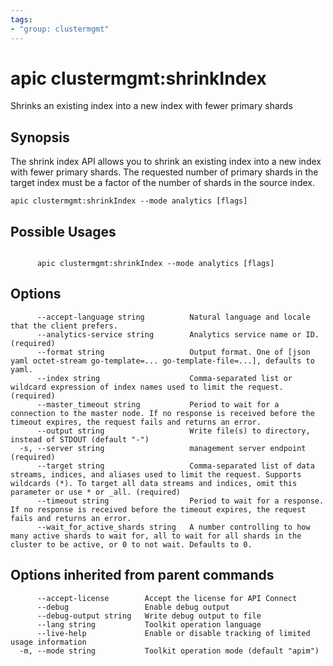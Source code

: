 ```yaml
---
tags:
- "group: clustermgmt"
---
```

# apic clustermgmt:shrinkIndex

Shrinks an existing index into a new index with fewer primary shards

## Synopsis

The shrink index API allows you to shrink an existing index into a new index with fewer primary shards. The requested number of primary shards in the target index must be a factor of the number of shards in the source index.

```
apic clustermgmt:shrinkIndex --mode analytics [flags]
```

## Possible Usages

```

      apic clustermgmt:shrinkIndex --mode analytics [flags]

```

## Options

```
      --accept-language string          Natural language and locale that the client prefers.
      --analytics-service string        Analytics service name or ID. (required)
      --format string                   Output format. One of [json yaml octet-stream go-template=... go-template-file=...], defaults to yaml.
      --index string                    Comma-separated list or wildcard expression of index names used to limit the request. (required)
      --master_timeout string           Period to wait for a connection to the master node. If no response is received before the timeout expires, the request fails and returns an error.
      --output string                   Write file(s) to directory, instead of STDOUT (default "-")
  -s, --server string                   management server endpoint (required)
      --target string                   Comma-separated list of data streams, indices, and aliases used to limit the request. Supports wildcards (*). To target all data streams and indices, omit this parameter or use * or _all. (required)
      --timeout string                  Period to wait for a response. If no response is received before the timeout expires, the request fails and returns an error.
      --wait_for_active_shards string   A number controlling to how many active shards to wait for, all to wait for all shards in the cluster to be active, or 0 to not wait. Defaults to 0.
```

## Options inherited from parent commands

```
      --accept-license        Accept the license for API Connect
      --debug                 Enable debug output
      --debug-output string   Write debug output to file
      --lang string           Toolkit operation language
      --live-help             Enable or disable tracking of limited usage information
  -m, --mode string           Toolkit operation mode (default "apim")
```
